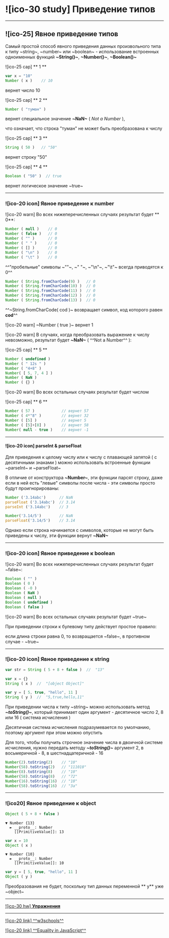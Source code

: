 # ![ico-30 study] Приведение типов

______________________________________

## ![ico-25] Явное приведение типов

Самый простой способ явного приведения данных произвольного типа к типу ~string~, ~number~ или ~boolean~ - использование встроенных одноименных функций **~String()~**,  **~Number()~**,  **~Boolean()~**

![ico-25 cap] ** 1 **

~~~js
var x = "10"
Number ( x )    // 10
~~~

вернет число 10

![ico-25 cap] ** 2 **

~~~js
Number ( "туман" )
~~~

вернет специальное значение  **~NaN~** ( _Not  a  Number_ ),

что означает, что строка "туман" не может быть преобразована к числу

![ico-25 cap] ** 3 **

~~~js
String ( 50 )   // "50"
~~~

вернет строку "50"

![ico-25 cap] ** 4 **

~~~js
Boolean ( "50" )  // true
~~~

вернет логическое значение  ~true~

___________________________________________________________________

### ![ico-20 icon] Явное приведение к number

![ico-20 warn] Во всех нижеперечисленных случаях результат будет ** 0**:

~~~js
Number ( null )    // 0
Number ( false )   // 0
Number ( "" )      // 0
Number ( " " )     // 0
Number ( [] )      // 0
Number ( "\n" )    // 0
Number ( "\t" )    // 0
~~~

^^"пробельные" символы ~""~, ~"   "~, ~"\n"~, ~"\t"~ всегда приводятся к 0^^

~~~js
Number ( String.fromCharCode(9) )   // 0
Number ( String.fromCharCode(10) )  // 0
Number ( String.fromCharCode(11) )  // 0
Number ( String.fromCharCode(12) )  // 0
Number ( String.fromCharCode(13) )  // 0
~~~

^^~String.fromCharCode( cod )~ возвращает символ, код которого равен **cod**^^

![ico-20 warn] ~Number ( true )~  вернет 1

![ico-20 warn] В случаях, когда преобразовать выражение к числу невозможно, результат будет  **~NaN~** ( ^^Not a Number^^ ):

![ico-25 cap] ** 5 **

~~~js
Number ( undefined )
Number ( " 12s " )
Number ( "4+8" )
Number( [ 5, 7, 4 ] )
Number ( NaN )
Number ( {} )
~~~

![ico-20 warn]  Во всех остальных случаях результат будет  числом

![ico-25 cap] ** 6 **

~~~js
Number ( 57 )            // вернет 57
Number ( 4*"8" )         // вернет 32
Number ( [5] )           // вернет 5
Number ( [5]+[8] )       // вернет 58
Number( null - true )    // вернет -1
~~~

______________________________

#### ![ico-20 icon] parseInt & parseFloat

Для приведения к целому числу или к числу с плавающей запятой ( с десятичными знаками ) можно использовать встроенные функции ~parseInt~ и ~parseFloat~

В отличие от конструктора **~Number~**, эти функции парсят строку, даже если в ней есть "левые" символы после числа - эти символы просто будут проигнорированы:

~~~js
Number ('3.14abc')      // NaN
parseFloat ('3.14abc')  // 3.14
parseInt ('3.14abc')    // 3

Number('3.14/5')        // NaN
parseFloat('3.14/5')    // 3.14
~~~

Однако если строка начинается с символов, которые не могут быть приведены к числу, эти функции вернут **~NaN~**

____________________________________________________________________

### ![ico-20 icon] Явное приведение к boolean

![ico-20 warn] Во всех нижеперечисленных случаях результат будет  ~false~:

~~~js
Boolean ( "" )
Boolean ( 0 )     
Boolean ( -0 )  
Boolean ( NaN )
Boolean ( null )
Boolean ( undefined )
Boolean ( false )
~~~

![ico-20 warn] Во всех остальных случаях результат будет  ~true~

При приведении строки к булевому типу действует простое правило:

если длина строки равна 0, то возвращается ~false~, в противном случае - ~true~

____________________________________________________________________

### ![ico-20 icon] Явное приведение к string


~~~js
var str = String ( 5 + 8 + false )  //  "13"

var x = {}
String ( x )  //  "[object Object]"

var y = [ 5, true, "hello", 11 ]
String ( y )  //  "5,true,hello,11"
~~~

При приведении числа к типу ~string~ можно использовать метод **_~toString()~_**, который принимает один аргумент - десятичное число 2, 8 или 16 ( система исчисления )

Десятичная система исчисления подразумевается по умолчанию, поэтому аргумент при этом можно опустить

Для того, чтобы получить строчное значение числа в двоичной системе исчисления, нужно передать методу **_~toString()~_** аргумент 2, в восьмеричной - 8, в шестнадцатеричной - 16

~~~js
Number(2).toString(2)    // "10"
Number(58).toString(2)   // "111010"
Number(8).toString(8)    // "10"
Number(58).toString(8)   // "72"
Number(16).toString(16)  // "10"
Number(58).toString(16)  // "3a"
~~~

____________________________________________________________________

### ![ico20] Явное приведение к object

~~~js
Object ( 5 + 8 + false )
~~~

~~~console
▼ Number {13}
  ► __proto__: Number
    [[PrimitiveValue]]: 13
~~~

~~~js
var x = 10
Object ( x )
~~~

~~~console
▼ Number {10}
  ► __proto__: Number
    [[PrimitiveValue]]: 10
~~~

~~~js
var y = [ 5, true, "hello", 11 ]
Object ( y )
~~~

Преобразования не будет, поскольку тип данных переменной ** y** уже ~object~

____________________________________________________________________

[![ico-30 hw] **Упражнения**](https://docs.google.com/forms/d/e/1FAIpQLSdFHuyyukF2rmA04BN1AmS5MCNXWgQmR5t7mmxyTpzdBZVGGw/viewform)

____________________________________________________________________

[![ico-20 link] ^^w3schools^^](https://www.w3schools.com/jsref/jsref_infinity.asp)

[![ico-20 link] ^^Equality in JavaScript^^](https://dorey.github.io/JavaScript-Equality-Table/unified/)
